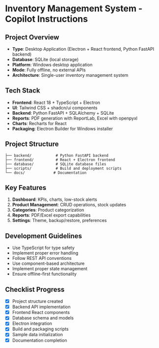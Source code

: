 # Inventory Management System - Copilot Instructions

## Project Overview
- **Type**: Desktop Application (Electron + React frontend, Python FastAPI backend)
- **Database**: SQLite (local storage)
- **Platform**: Windows desktop application
- **Mode**: Fully offline, no external APIs
- **Architecture**: Single-user inventory management system

## Tech Stack
- **Frontend**: React 18 + TypeScript + Electron
- **UI**: Tailwind CSS + shadcn/ui components
- **Backend**: Python FastAPI + SQLAlchemy + SQLite
- **Reports**: PDF generation with ReportLab, Excel with openpyxl
- **Charts**: Recharts for React
- **Packaging**: Electron Builder for Windows installer

## Project Structure
```
├── backend/           # Python FastAPI backend
├── frontend/          # React + Electron frontend
├── database/          # SQLite database files
├── scripts/           # Build and deployment scripts
└── docs/             # Documentation
```

## Key Features
1. **Dashboard**: KPIs, charts, low-stock alerts
2. **Product Management**: CRUD operations, stock updates
3. **Categories**: Product categorization
4. **Reports**: PDF/Excel export capabilities
5. **Settings**: Theme, backup/restore, preferences

## Development Guidelines
- Use TypeScript for type safety
- Implement proper error handling
- Follow REST API conventions
- Use component-based architecture
- Implement proper state management
- Ensure offline-first functionality

## Checklist Progress
- [x] Project structure created
- [x] Backend API implementation
- [x] Frontend React components
- [x] Database schema and models
- [x] Electron integration
- [x] Build and packaging scripts
- [x] Sample data initialization
- [x] Documentation completion